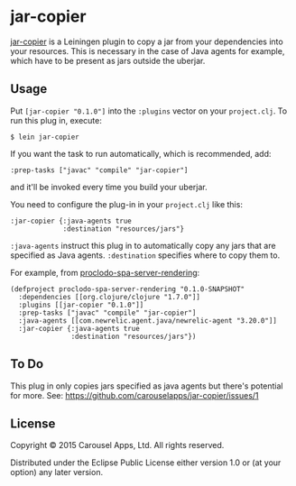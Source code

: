 # jar-copier

[jar-copier](https://carouselapps.com/jar-copier/) is a Leiningen plugin to copy a jar from your dependencies into your
resources. This is necessary in the case of Java agents for example, which have to be present as jars outside the uberjar.

## Usage

Put `[jar-copier "0.1.0"]` into the `:plugins` vector on your `project.clj`. To run this plug in, execute:

    $ lein jar-copier

If you want the task to run automatically, which is recommended, add:

    :prep-tasks ["javac" "compile" "jar-copier"]

and it'll be invoked every time you build your uberjar.

You need to configure the plug-in in your `project.clj` like this:

    :jar-copier {:java-agents true
                 :destination "resources/jars"}

`:java-agents` instruct this plug in to automatically copy any jars that are specified as Java agents. `:destination`
specifies where to copy them to.

For example, from [proclodo-spa-server-rendering](https://github.com/ldnclj/proclodo-spa-server-rendering):

    (defproject proclodo-spa-server-rendering "0.1.0-SNAPSHOT"
      :dependencies [[org.clojure/clojure "1.7.0"]]
      :plugins [[jar-copier "0.1.0"]]
      :prep-tasks ["javac" "compile" "jar-copier"]
      :java-agents [[com.newrelic.agent.java/newrelic-agent "3.20.0"]]
      :jar-copier {:java-agents true
                   :destination "resources/jars"})

## To Do

This plug in only copies jars specified as java agents but there's potential for more. See:
https://github.com/carouselapps/jar-copier/issues/1

## License

Copyright © 2015 Carousel Apps, Ltd. All rights reserved.

Distributed under the Eclipse Public License either version 1.0 or (at your option) any later version.
